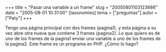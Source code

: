 +++
title = "Pasar una variable a un frame"
slug = "20050801103123686"
date = "2005-08-01 10:31:00"
[taxonomies]
tema = ["preguntas"]
autor = ["Paty"]
+++

Tengo una página principal con dos frames (pagina1), y esta página a su
vez abre otra nueva que contiene 3 frames (pagina2). Lo que quiero es de
uno de los frames de la pagina1 enviar una variable a uno de los frames
de la pagina2. Este frame es un programa en PHP. ¿Cómo lo hago?

